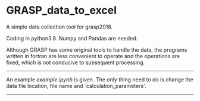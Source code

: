 # GRASP_data_to_excel

A simple data collection tool for grasp2018.

Coding in python3.8. Numpy and Pandas are needed.

Although GRASP has some original tools to handle the data, the programs written in fortran are less convenient to operate and the operations are fixed, which is not conducive to subsequent processing.

---

An example *example.ipynb* is given. The only thing need to do is change the data file location, file name and `calculation_parameters'.

---



